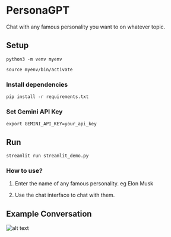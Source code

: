 # PersonaGPT
Chat with any famous personality you want to on whatever topic.


## Setup 

```python3 -m venv myenv```

```source myenv/bin/activate```


### Install dependencies


```pip install -r requirements.txt```

### Set Gemini API Key
```export GEMINI_API_KEY=your_api_key```

## Run
```streamlit run streamlit_demo.py```

### How to use?
1. Enter the name of any famous personality. eg Elon Musk

2. Use the chat interface to chat with them.


## Example Conversation
![alt text](image.png)